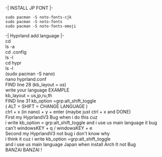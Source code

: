 -| INSTALL JP FONT |-  
          
    sudo pacman -S noto-fonts-cjk
    sudo pacman -S noto-fonts
    sudo pacman -S noto-fonts-emoji

  
-| Hyprland add language |-  
cd  
ls -a  
cd .config  
ls -l  
cd hypr   
ls -l  
(sudo pacman -S nano)  
nano hyprland.conf   
FIND line 28 (kb_layout = us)  
write your language EXAMPLE  
kb_layout = us,jp,ru,th  
FIND line 31 kb_option =grp:alt_shift_toggle  
( ALT + SHIFT = CHANGE LANGUAGE )   
ctrl + x (in nano) + y + enter (maybe just ctrl + x and DONE)  
First my HyprlandV3 Bug when i do this cuz  
i write kb_option = grp:alt_shift_toggle and i use us main language it bug can't windowsKEY + q /  windowsKEY + e  
Second my HyprlandV3 not bug i don't know why  
i think it cuz i write kb_option =grp:alt_shift_toggle  
and i use us main language Japan when install Arch It not Bug  
BANZAI BANZAI !  
